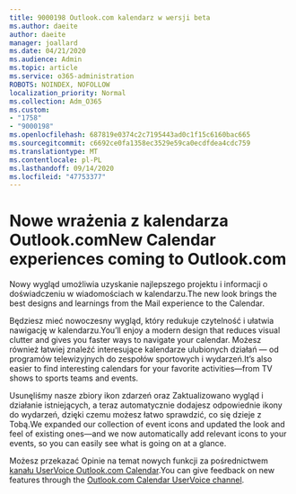 ```yaml
---
title: 9000198 Outlook.com kalendarz w wersji beta
ms.author: daeite
author: daeite
manager: joallard
ms.date: 04/21/2020
ms.audience: Admin
ms.topic: article
ms.service: o365-administration
ROBOTS: NOINDEX, NOFOLLOW
localization_priority: Normal
ms.collection: Adm_O365
ms.custom:
- "1758"
- "9000198"
ms.openlocfilehash: 687819e0374c2c7195443ad0c1f15c6160bac665
ms.sourcegitcommit: c6692ce0fa1358ec3529e59ca0ecdfdea4cdc759
ms.translationtype: MT
ms.contentlocale: pl-PL
ms.lasthandoff: 09/14/2020
ms.locfileid: "47753377"
---
```

# <a name="new-calendar-experiences-coming-to-outlookcom"></a><span data-ttu-id="d62f1-102">Nowe wrażenia z kalendarza Outlook.com</span><span class="sxs-lookup"><span data-stu-id="d62f1-102">New Calendar experiences coming to Outlook.com</span></span>

<span data-ttu-id="d62f1-103">Nowy wygląd umożliwia uzyskanie najlepszego projektu i informacji o doświadczeniu w wiadomościach w kalendarzu.</span><span class="sxs-lookup"><span data-stu-id="d62f1-103">The new look brings the best designs and learnings from the Mail experience to the Calendar.</span></span>

<span data-ttu-id="d62f1-104">Będziesz mieć nowoczesny wygląd, który redukuje czytelność i ułatwia nawigację w kalendarzu.</span><span class="sxs-lookup"><span data-stu-id="d62f1-104">You’ll enjoy a modern design that reduces visual clutter and gives you faster ways to navigate your calendar.</span></span> <span data-ttu-id="d62f1-105">Możesz również łatwiej znaleźć interesujące kalendarze ulubionych działań — od programów telewizyjnych do zespołów sportowych i wydarzeń.</span><span class="sxs-lookup"><span data-stu-id="d62f1-105">It’s also easier to find interesting calendars for your favorite activities—from TV shows to sports teams and events.</span></span>

<span data-ttu-id="d62f1-106">Usunęliśmy nasze zbiory ikon zdarzeń oraz Zaktualizowano wygląd i działanie istniejących, a teraz automatycznie dodajesz odpowiednie ikony do wydarzeń, dzięki czemu możesz łatwo sprawdzić, co się dzieje z Tobą.</span><span class="sxs-lookup"><span data-stu-id="d62f1-106">We expanded our collection of event icons and updated the look and feel of existing ones—and we now automatically add relevant icons to your events, so you can easily see what is going on at a glance.</span></span>

<span data-ttu-id="d62f1-107">Możesz przekazać Opinie na temat nowych funkcji za pośrednictwem [kanału UserVoice Outlook.com Calendar](https://go.microsoft.com/fwlink/?linkid=2103075).</span><span class="sxs-lookup"><span data-stu-id="d62f1-107">You can give feedback on new features through the [Outlook.com Calendar UserVoice channel](https://go.microsoft.com/fwlink/?linkid=2103075).</span></span>